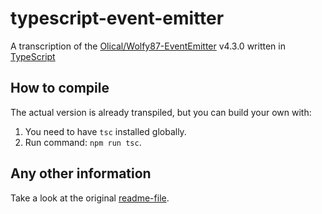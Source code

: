 # typescript-event-emitter

A transcription of the [Olical/Wolfy87-EventEmitter](https://github.com/Olical/EventEmitter/network) v4.3.0 written in
[TypeScript](http://www.typescriptlang.org)

## How to compile

The actual version is already transpiled, but you can build your own with:

1. You need to have `tsc` installed globally.
2. Run command: `npm run tsc`.

## Any other information

Take a look at the original
[readme-file](https://github.com/Olical/EventEmitter/blob/a68af10f8625496702a12745ad44dff5065f6e32/README.md).
